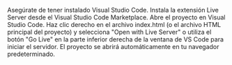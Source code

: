Asegúrate de tener instalado Visual Studio Code.
Instala la extensión Live Server desde el Visual Studio Code Marketplace.
Abre el proyecto en Visual Studio Code.
Haz clic derecho en el archivo index.html (o el archivo HTML principal del proyecto) y selecciona "Open with Live Server" o utiliza el botón "Go Live" en la parte inferior derecha de la ventana de VS Code para iniciar el servidor.
El proyecto se abrirá automáticamente en tu navegador predeterminado.
